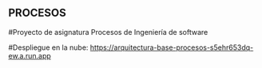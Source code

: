 ## PROCESOS
#Proyecto de asignatura Procesos de Ingeniería de software

#Despliegue en la nube: https://arquitectura-base-procesos-s5ehr653dq-ew.a.run.app
